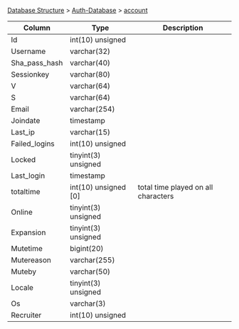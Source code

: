 [Database Structure](Database-Structure) > [Auth-Database](Auth-Database) > [account](account)

Column | Type | Description
--- | --- | ---
Id | int(10) unsigned | 
Username | varchar(32) | 
Sha_pass_hash | varchar(40) | 
Sessionkey | varchar(80) | 
V | varchar(64) | 
S | varchar(64) | 
Email | varchar(254) | 
Joindate | timestamp | 
Last_ip | varchar(15) | 
Failed_logins | int(10) unsigned | 
Locked | tinyint(3) unsigned | 
Last_login | timestamp |
totaltime | int(10) unsigned [0] | total time played on all characters
Online | tinyint(3) unsigned | 
Expansion | tinyint(3) unsigned | 
Mutetime | bigint(20) | 
Mutereason | varchar(255) | 
Muteby | varchar(50) | 
Locale | tinyint(3) unsigned | 
Os | varchar(3) | 
Recruiter | int(10) unsigned | 
